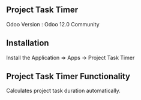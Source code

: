 Project Task Timer
------------------------------------

Odoo Version : Odoo 12.0 Community

Installation 
-------------------------------------
Install the Application => Apps -> Project Task Timer

Project Task Timer Functionality
---------------------------------------------

Calculates project task duration automatically.
